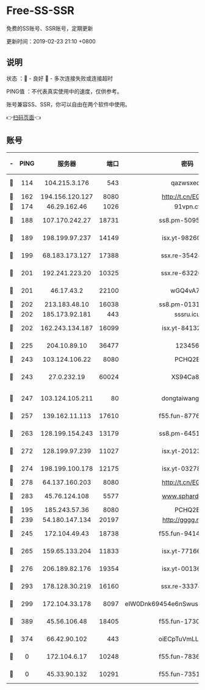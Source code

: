 # Free-SS-SSR

免费的SS账号、SSR账号，定期更新

更新时间：2019-02-23 21:10 +0800

## 说明

状态     ：🙂 - 良好 🙁 - 多次连接失败或连接超时

PING值   ：不代表真实使用中的速度，仅供参考。

账号兼容SS、SSR，你可以自由在两个软件中使用。

👉[扫码页面](https://liesauer.github.io/free-ss-ssr.github.io/)👈

## 账号

|-|PING|服务器|端口|密码|加密方式|区域|
|:----:|:----:|:-----:|-----:|:----:|:----:|:----:|
|🙂|114|104.215.3.176|543|qazwsxedc|aes-256-gcm|JP|
|🙂|162|194.156.120.127|8080|http://t.cn/EGJIyrl|rc4-md5|RU|
|🙂|174|46.29.162.46|1026|91vpn.cf|rc4-md5|RU|
|🙂|188|107.170.242.27|18731|ss8.pm-50950263|aes-256-cfb|US|
|🙂|189|198.199.97.237|14149|isx.yt-98260741|aes-256-cfb|US|
|🙂|199|68.183.173.127|17388|ssx.re-35424497|aes-256-cfb|US|
|🙂|201|192.241.223.20|10325|ssx.re-63226148|aes-256-cfb|US|
|🙂|201|46.17.43.2|22100|wGQ4vA7D|aes-256-gcm|RU|
|🙂|202|213.183.48.10|16038|ss8.pm-01318678|rc4-md5|RU|
|🙂|202|185.173.92.181|443|sssru.icu|rc4-md5|RU|
|🙂|202|162.243.134.187|16099|isx.yt-84132635|aes-256-cfb|US|
|🙂|225|204.10.89.10|36477|123456|aes-256-cfb|US|
|🙂|243|103.124.106.22|8080|PCHQ2E|rc4-md5|US|
|🙂|243|27.0.232.19|60024|XS94Ca8K|xchacha20-ietf-poly1305|HK|
|🙂|247|103.124.105.211|80|dongtaiwang.com|aes-256-cfb|US|
|🙂|257|139.162.11.113|17610|f55.fun-87762700|aes-256-cfb|SG|
|🙂|263|128.199.154.243|13179|ss8.pm-64511599|aes-256-cfb|SG|
|🙂|272|128.199.97.239|11027|isx.yt-20123297|aes-256-cfb|SG|
|🙂|274|198.199.100.178|12175|isx.yt-03278448|aes-256-cfb|US|
|🙂|278|64.137.160.203|8080|http://t.cn/EGJIyrl|rc4-md5|CA|
|🙂|283|45.76.124.108|5577|www.sphard.com|aes-256-cfb|AU|
|🙂|195|185.243.57.36|8080|PCHQ2E|rc4-md5|US|
|🙂|239|54.180.147.134|20197|http://gggg.rocks|chacha20|KR|
|🙂|245|172.104.49.43|18738|f55.fun-94147766|aes-256-cfb|SG|
|🙂|265|159.65.133.204|11833|isx.yt-77166284|aes-256-cfb|SG|
|🙂|276|206.189.82.176|19354|isx.yt-00136364|aes-256-cfb|SG|
|🙂|293|178.128.30.219|16160|ssx.re-33374521|aes-256-cfb|SG|
|🙂|299|172.104.33.178|8097|eIW0Dnk69454e6nSwuspv9DmS201tQ0D|aes-256-cfb|SG|
|🙂|389|45.56.106.48|18405|f55.fun-17301402|aes-256-cfb|US|
|🙁|374|66.42.90.102|443|oiECpTuVmLLxk4Ts|aes-256-cfb|US|
|🙁|0|172.104.6.17|10248|f55.fun-78360191|aes-256-cfb|US|
|🙁|0|45.33.90.132|10291|f55.fun-73512768|aes-256-cfb|US|
